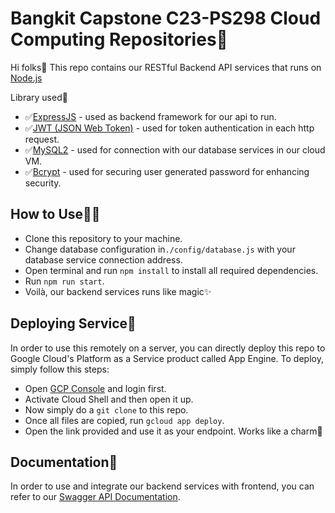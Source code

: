 # Bangkit Capstone C23-PS298 Cloud Computing Repositories🥷
Hi folks👋
This repo contains our RESTful Backend API services that runs on [Node.js](https://nodejs.org/)

Library used🧩
- ✅[ExpressJS](https://expressjs.com/) - used as backend framework for our api to run.
- ✅[JWT (JSON Web Token)](https://jwt.io/) - used for token authentication in each http request.
- ✅[MySQL2](https://www.npmjs.com/package/mysql2) - used for connection with our database services in our cloud VM.
- ✅[Bcrypt](https://www.npmjs.com/package/bcrypt) - used for securing user generated password for enhancing security.

## How to Use👨‍💻
- Clone this repository to your machine.
- Change database configuration in`./config/database.js` with your database service connection address.
- Open terminal and run `npm install` to install all required dependencies.
- Run `npm run start`.
- Voilà, our backend services runs like magic✨

## Deploying Service🚀
In order to use this remotely on a server, you can directly deploy this repo to Google Cloud's Platform as a Service product called App Engine. To deploy, simply follow this steps:
- Open [GCP Console](https://console.cloud.google.com) and login first.
- Activate Cloud Shell and then open it up.
- Now simply do a `git clone` to this repo.
- Once all files are copied, run `gcloud app deploy`.
- Open the link provided and use it as your endpoint. Works like a charm🤝

## Documentation📑
In order to use and integrate our backend services with frontend, you can refer to our [Swagger API Documentation](https://c23-ps298.github.io/sabo-apidoc/).
